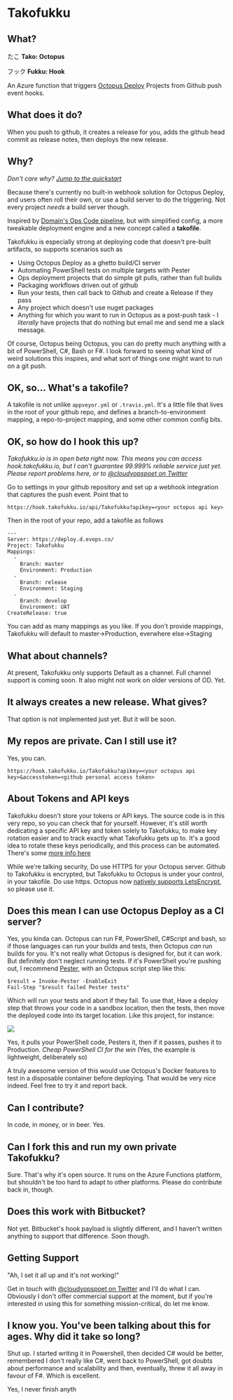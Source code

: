 # Takofukku

## What?

たこ
**Tako: Octopus**

フック
**Fukku: Hook**

An Azure function that triggers [Octopus Deploy](https://octopus.com/) Projects from Github push event hooks. 

## What does it do?

When you push to github, it creates a release for you, adds the github head commit as release notes, then deploys the new release.

## Why?

*Don't care why? [Jump to the quickstart](#ok-so-how-do-i-hook-this-up)*

Because there's currently no built-in webhook solution for Octopus Deploy, and users often roll their own, or use a build server to do the triggering. Not every project *needs* a build server though.

Inspired by [Domain's Ops Code pipeline](http://tech.domain.com.au/2015/06/deploy-on-merge-in-domains-devops-repositories/), but with simplified config, a more tweakable deployment engine and a new concept called a **takofile**.

Takofukku is especially strong at deploying code that doesn't pre-built artifacts, so supports scenarios such as

- Using Octopus Deploy as a ghetto build/CI server
- Automating PowerShell tests on multiple targets with Pester
- Ops deployment projects that do simple git pulls, rather than full builds
- Packaging workflows driven out of github
- Run your tests, then call back to Github and create a Release if they pass
- Any project which doesn't use nuget packages
- Anything for which you want to run in Octopus as a post-push task - I _literally_ have projects that do nothing but email me and send me a slack message.

Of course, Octopus being Octopus, you can do pretty much anything with a bit of PowerShell, C#, Bash or F#. I look forward to seeing what kind of weird solutions this inspires, and what sort of things one might want to run on a git push.

## OK, so... What's a **takofile**?

A takofile is not unlike `appveyor.yml` or `.travis.yml`. It's a little file that lives in the root of your github repo, and defines a branch-to-environment mapping, a repo-to-project mapping, and some other common config bits.

## OK, so how do I hook this up?

*Takofukku.io is in open beta right now. This means you can access hook.takofukku.io, but I can't guarantee 99.999% reliable service just yet. Please report problems here, or to [@cloudyopspoet on Twitter](https://twitter.com/cloudyopspoet)*

Go to settings in your github repository and set up a webhook integration that captures the push event. Point that to

`https://hook.takofukku.io/api/Takofukku?apikey=<your octopus api key>`

Then in the root of your repo, add a takofile as follows

```
---
Server: https://deploy.d.evops.co/
Project: Takofukku
Mappings:
  - 
    Branch: master
    Environment: Production
  - 
    Branch: release
    Environment: Staging
  - 
    Branch: develop
    Environment: UAT
CreateRelease: true
```

You can add as many mappings as you like. If you don't provide mappings, Takofukku will default to master->Production, everwhere else->Staging

## What about channels?

At present, Takofukku only supports Default as a channel. Full channel support is coming soon. It also might not work on older versions of OD. Yet.

## It always creates a new release. What gives?

That option is not implemented just yet. But it will be soon.

## My repos are private. Can I still use it?

Yes, you can.

`https://hook.takofukku.io/Takofukku?apikey=<your octopus api key>&accesstoken=<github personal access token>`

## About Tokens and API keys

Takofukku doesn't store your tokens or API keys. The source code is in this very repo, so you can check that for yourself. However, it's still worth dedicating a specific API key and token solely to Takofukku, to make key rotation easier and to track exactly what Takofukku gets up to. It's a good idea to rotate these keys periodically, and this process can be automated. There's some [more info here](permissions.md)

While we're talking security, Do use HTTPS for your Octopus server. Github to Takofukku is encrypted, but Takofukku to Octopus is under your control, in your takofile. Do use https. Octopus now [natively supports LetsEncrypt](https://octopus.com/docs/administration/lets-encrypt-integration), so please use it.

## Does this mean I can use Octopus Deploy as a CI server?

Yes, you kinda can. Octopus can run F#, PowerShell, C#Script and bash, so if those languages can run your builds and tests, then Octopus *can* run builds for you. It's not really what Octopus is designed for, but it can work. But definitely don't neglect running tests. If it's PowerShell you're pushing out, I recommend [Pester](https://github.com/Pester/Pester), with an Octopus script step like this:

```
$result = Invoke-Pester -EnableExit
Fail-Step "$result failed Pester tests"
```

Which will run your tests and abort if they fail. To use that, Have a deploy step that throws your code in a sandbox location, then the tests, then move the deployed code into its target location. Like this project, for instance:

![](img/LightweightCI.png)

Yes, it pulls your PowerShell code, Pesters it, then if it passes, pushes it to Production. _Cheap PowerShell CI for the win_ (Yes, the example is lightweight, deliberately so)

A truly awesome version of this would use Octopus's Docker features to test in a disposable container before deploying. That would be very nice indeed. Feel free to try it and report back.

## Can I contribute?

In code, in money, or in beer. Yes.

## Can I fork this and run my own private Takofukku?

Sure. That's why it's open source. It runs on the Azure Functions platform, but shouldn't be too hard to adapt to other platforms. Please do contribute back in, though.

## Does this work with Bitbucket?

Not yet. Bitbucket's hook payload is slightly different, and I haven't written anything to support that difference. Soon though.

## Getting Support

"Ah, I set it all up and it's not working!"

Get in touch with [@cloudyopspoet on Twitter](https://twitter.com/cloudyopspoet) and I'll do what I can. Obviously I don't offer commercial support at the moment, but if you're interested in using this for something mission-critical, do let me know. 

## I know you. You've been talking about this for ages. Why did it take so long?

Shut up. I started writing it in Powershell, then decided C# would be better, remembered I don't really like C#, went back to PowerShell, got doubts about performance and scalability and then, eventually, threw it all away in favour of F#. Which is excellent.

Yes, I never finish anyth